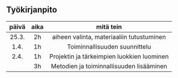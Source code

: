 ## Työkirjanpito

| päivä | aika | mitä tein |
| :----: | :----: | :----: |
| 25.3. | 2h | aiheen valinta, materiaaliin tutustuminen|
| 1.4. | 1h | Toiminnallisuuden suunnittelu |
| 2.4. | 1h | Projektin ja tärkeimpien luokkien luominen|
|  | 3h | Metodien ja toiminnallisuuden lisääminen |

